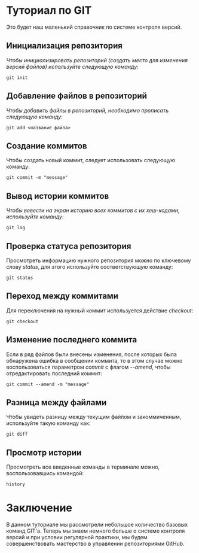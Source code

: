 # Туториал по GIT
Это будет наш маленький справочник по системе контроля версий.

## Инициализация репозитория
*Чтобы инициализировать репозиторий (создать место для изменения версий файлов) используйте следующую команду:*

```
git init
```

## Добавление файлов в репозиторий

*Чтобы добавить файлы в репозиторий, необходимо прописать следующую команду:*

```
git add <название файла>
```

## Создание коммитов

Чтобы создать новый коммит, следует использовать следующую команду:
```
git commit -m "message"
```

## Вывод истории коммитов

*Чтобы вевести на экран историю всех коммитов с их хеш-кодами, используйте команду:*
```
git log
```

## Проверка статуса репозитория

Просмотреть информацию нужного репозитория можно по ключевому слову *status*, для этого используйте соответствующую команду:
```
git status
```

## Переход между коммитами
Для переключения на нужный коммит используется действие *checkout*:
```
git checkout
```

## Изменение последнего коммита
Если в ряд файлов были внесены изменения, после которых была обнаружена ошибка в сообщении коммита, то в этом случае можно воспользоваться параметром *commit* с флагом *--amend*, чтобы отредактировать последний коммит:
```
git commit --amend -m "message"
```

## Разница между файлами
Чтобы увидеть разницу между текущим файлом и закоммиченным, используйте такую команду как:
```
git diff
```

## Просмотр истории
Просмотреть все введенные команды в терминале можно, воспользовавшись командой:
```
history
```

# Заключение
В данном туториале мы рассмотрели небольшое количество базовых команд GIT'а. Теперь мы знаем немного больше о системе контроля версий и при условии регулярной практики, мы будем совершенствовать мастерство в управлении репозиториями GitHub. 
